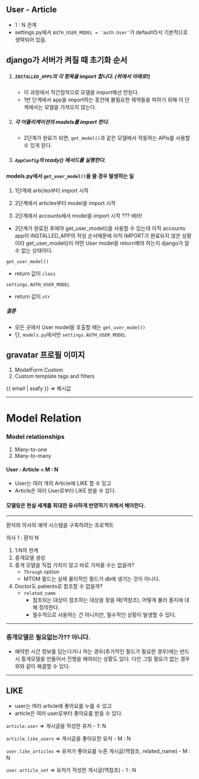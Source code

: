 ## User - Article

- 1 : N 관계
- settings.py에서 `AUTH_USER_MODEL = 'auth.User'`가 default라서 기본적으로 생략되어 있음.



## django가 서버가 켜질 때 초기화 순서

1. ##### `INSTALLED_APPS`의 각 항목을 import 합니다. (위에서 아래로!)

   - 이 과정에서 직간접적으로 모델을 import해선 안된다.
   - 1번 단계에서 app을 import하는 동안에 불필요한 제약들을 피하기 위해 이 단계에서는 모델을 가져오지 않는다.

2. ##### 각 어플리케이션의 models를 import 한다.

   - 2단계가 완료가 되면, `get_model()`과 같은 모델에서 작동하는 APIs를 사용할 수 있게 된다.

3. ##### `AppConfig`의 ready() 메서드를 실행한다.



#### models.py에서 `get_user_model()`을 쓸 경우 발생하는 일

1. 1단계에 articles부터 import 시작

2. 2단계에서 articles부터 model을 import 시작
3. 2단계에서 accounts에서 model을 import 시작 ??? 에러!



- 2단계가 완료된 후에야 get_user_model()을 사용할 수 있는데 아직 accounts app이 INSTALLED_APP의 작성 순서때문에 아직 IMPORT가 완료되지 않은 상황이라 get_user_model()이 어떤 User model을 return해야 하는지 django가 알 수 없는 상태이다.



`get_user_model()`

- return 값이 `class`

`settings.AUTH_USER_MODEL`

- return 값이 `str`



##### 결론

- 모든 곳에서 User model을 호출할 때는 `get_user_model()`
- 단, `models.py`에서만 `settings.AUTH_USER_MODEL`



## gravatar 프로필 이미지

1. ModelForm Custom
2. Custom template tags and filters

{{ email | ssafy }} => 해시값

---------------------------

# Model Relation

### Model relationships

1. Many-to-one
2. Many-to-many

#### User : Article = M : N

- User는 여러 개의 Article에 LIKE 할 수 있고
- Article은 여러 User로부터 LIKE 받을 수 있다.



#### 모델링은 현실 세계를 최대한 유사하게 반영하기 위해서 해야한다.

-------------------------------------------

환자와 의사의 예약 시스템을 구축하려는 프로젝트

의사 1 : 환자 N

1. 1:N의 한계
2. 중개모델 생성
3. 중개 모델을 직접 거치지 않고 바로 가져올 수는 없을까?
   - `Through` option
   - MTOM 필드는 실제 물리적인 필드가 db에 생기는 것이 아니다.
4. Doctor도 patients로 참조할 수 없을까?
   - `related_name`
     - 참조되는 대상이 참조하는 대상을 찾을 때(역참조), 어떻게 불러 올지에 대해 정의한다.
     - 필수적으로 사용하는 건 아니지만, 필수적인 상황이 발생할 수 있다.

--------------------------

### 중개모델은 필요없는가?? 아니다.

- 예약한 시간 정보를 담는다거나 하는 경우(추가적인 필드가 필요한 경우)에는 반드시 중개모델을 만들어서 진행을 해야되는 상황도 있다. 다만 그럴 필요가 없는 경우 위와 같이 해결할 수 있다.

------------------------------------



## LIKE

- user는 여러 article에 좋아요를 누를 수 있고
- article은 여러 user로부터 좋아요를 받을 수 있다.

`article.user` => 게시글을 작성한 유저 - 1: N

`article.like_users` => 게시글을 좋아요한 유저 - M : N

`user.like_articles` => 유저가 좋아요를 누른 게시글(역참조, related_name) - M : N

`user.article_set` => 유저가 작성한 게시글(역참조) - 1 : N